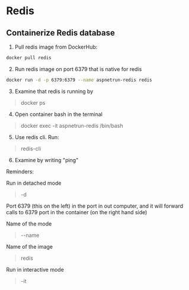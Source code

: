 ﻿# Redis

## Containerize Redis database

1. Pull redis image from DockerHub:

```bash
docker pull redis
```

2. Run redis image on port 6379 that is native for redis

```bash
docker run -d -p 6379:6379 --name aspnetrun-redis redis 
```

3. Examine that redis is running by

> docker ps

4. Open container bash in the terminal

> docker exec -it aspnetrun-redis /bin/bash

5. Use redis cli. Run:

> redis-cli

6. Examine by writing "ping"

Reminders:

Run in detached mode
> -d 

Port 6379 (this on the left) in the port in out computer, and it will forward calls to 6379 port in the container (on the right hand side)

Name of the mode
> --name 

Name of the image
> redis

Run in interactive mode
> -it
